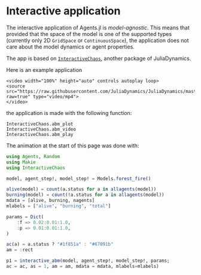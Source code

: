 # Interactive application
The interactive application of Agents.jl is _model-agnostic_.
This means that provided that the space of the model is one of the supported types (currently only 2D `GridSpace` or `ContinuousSpace`), the application does not care about the model dynamics or agent properties.

The app is based on [`InteractiveChaos`](https://juliadynamics.github.io/InteractiveChaos.jl/dev/), another package of JuliaDynamics.

Here is an example application

```@raw html
<video width="100%" height="auto" controls autoplay loop>
<source src="https://raw.githubusercontent.com/JuliaDynamics/JuliaDynamics/master/videos/interact/agents.mp4?raw=true" type="video/mp4">
</video>
```

the application is made with the following function:

```@docs
InteractiveChaos.abm_plot
InteractiveChaos.abm_video
InteractiveChaos.abm_play
```

The animation at the start of this page was done with:
```julia
using Agents, Random
using Makie
using InteractiveChaos

model, agent_step!, model_step! = Models.forest_fire()

alive(model) = count(a.status for a in allagents(model))
burning(model) = count(!a.status for a in allagents(model))
mdata = [alive, burning, nagents]
mlabels = ["alive", "burning", "total"]

params = Dict(
    :f => 0.02:0.01:1.0,
    :p => 0.01:0.01:1.0,
)

ac(a) = a.status ? "#1f851a" : "#67091b"
am = :rect

p1 = interactive_abm(model, agent_step!, model_step!, params;
ac = ac, as = 1, am = am, mdata = mdata, mlabels=mlabels)
```
